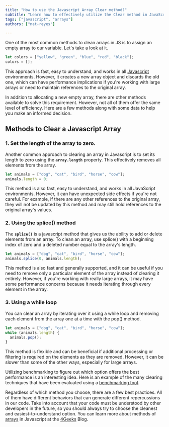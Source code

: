 ```yaml
---
title: "How to use the Javascript Array Clear method?"
subtitle: "Learn how to effectively utilize the Clear method in JavaScript arrays to simplify array management. Discover the syntax, functionality, and practical examples."
tags: ["javascript", "arrays"]
authors: ["nat-reyes"]

---
```


One of the most common methods to clean arrays in JS is to assign an empty array to our variable. Let's take a look at it.

```js
let colors = ["yellow", "green", "blue", "red", "black"];
colors = [];
```

This approach is fast, easy to understand, and works in all [Javascript](https://4geeks.com/lesson/what-is-javascript-learn-to-code-in-javascript) environments. However, it creates a new array object and discards the old one, which can have performance implications if you're working with large arrays or need to maintain references to the original array.

In addition to allocating a new empty array, there are other methods available to solve this requirement. However, not all of them offer the same level of efficiency. Here are a few methods along with some data to help you make an informed decision.

## Methods to Clear a Javascript Array

### 1. Set the length of the array to zero.

Another common approach to clearing an array in Javascript is to set its length to zero using the **`array.length`** property. This effectively removes all elements from the array.

```js
let animals = ["dog", "cat", "bird", "horse", "cow"];
animals.length = 0;
```

This method is also fast, easy to understand, and works in all JavaScript environments. However, it can have unexpected side effects if you're not careful. For example, if there are any other references to the original array, they will not be updated by this method and may still hold references to the original array's values.

### 2. Using the splice() method

The **`splice()`** is a javascript method that gives us the ability to add or delete elements from an array. To clean an array, use splice() with a beginning index of zero and a deleted number equal to the array's length.

```js
let animals = ["dog", "cat", "bird", "horse", "cow"];
animals.splice(0, animals.length);
```

This method is also fast and generally supported, and it can be useful if you need to remove only a particular element of the array instead of clearing it entirely. However, if you're working with really large arrays, it may have some performance concerns because it needs iterating through every element in the array.

### 3. Using a while loop

You can clear an array by iterating over it using a while loop and removing each element from the array one at a time with the pop() method.

```js
let animals = ["dog", "cat", "bird", "horse", "cow"];
while (animals.length) {
  animals.pop();
}
```

This method is flexible and can be beneficial if additional processing or filtering is required on the elements as they are removed. However, it can be slower than some of the other ways, especially for large arrays. 

Utilizing benchmarking to figure out which option offers the best performance is an interesting idea. Here is an example of the many clearing techniques that have been evaluated using a [benchmarking tool](http://jsben.ch/hyj65).

Regardless of which method you choose, there are a few best practices. All of them have different behaviors that can generate different repercussions in our code. Take into account that your code must be understood by other developers in the future, so you should always try to choose the cleanest and easiest-to-understand option. You can learn more about methods of [arrays](https://4geeks.com/lesson/what-is-an-array-define-array) in Javascript at the [4Geeks](https://4geeks.com/how-to) Blog.
